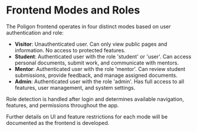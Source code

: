 # Frontend Modes and Roles

The Poligon frontend operates in four distinct modes based on user authentication and role:

- **Visitor**: Unauthenticated user. Can only view public pages and information. No access to protected features.
- **Student**: Authenticated user with the role 'student' or 'user'. Can access personal documents, submit work, and communicate with mentors.
- **Mentor**: Authenticated user with the role 'mentor'. Can review student submissions, provide feedback, and manage assigned documents.
- **Admin**: Authenticated user with the role 'admin'. Has full access to all features, user management, and system settings.

Role detection is handled after login and determines available navigation, features, and permissions throughout the app.

Further details on UI and feature restrictions for each mode will be documented as the frontend is developed.
